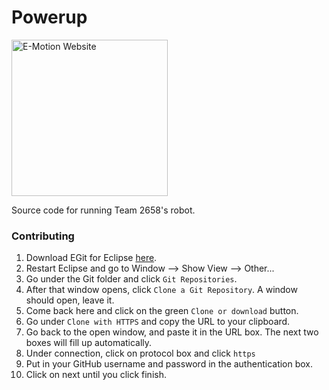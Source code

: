 # Powerup

<a href='https://www.team2658.org/'><img width="250" alt='E-Motion Website' src='https://lh3.googleusercontent.com/0aDWYpyRi3sBhUlLuUDWWz9_7cQ8uTHpYOuZHy5dPWcemvHGBF4FEfBGPsf61cc2ZcmaFqD12xeVl2MLCQ'/></a>

Source code for running Team 2658's robot.

### Contributing
1. Download EGit for Eclipse [here](http://marketplace.eclipse.org/content/egit-git-team-provider).
2. Restart Eclipse and go to Window --> Show View --> Other...
3. Go under the Git folder and click `Git Repositories`.
4. After that window opens, click `Clone a Git Repository`. A window should open, leave it.
5. Come back here and click on the green `Clone or download` button.
6. Go under `Clone with HTTPS` and copy the URL to your clipboard.
7. Go back to the open window, and paste it in the URL box. The next two boxes will fill up automatically.
8. Under connection, click on protocol box and click `https`
9. Put in your GitHub username and password in the authentication box.
10. Click on next until you click finish.
